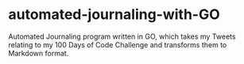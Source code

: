 # automated-journaling-with-GO
Automated Journaling program written in GO, which takes my Tweets relating to my 100 Days of Code Challenge and transforms them to Markdown format.
